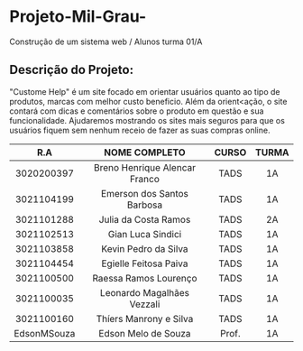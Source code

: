 # Projeto-Mil-Grau-
Construção de um sistema web / Alunos turma 01/A

## Descrição do Projeto:

"Custome Help" é um site focado em orientar usuários quanto ao tipo de produtos, marcas com melhor custo beneficio. 
Além da orient<ação, o site contará com dicas e comentários sobre o produto em questão e sua funcionalidade.
Ajudaremos mostrando os sites mais seguros para que os usuários fiquem sem nenhum receio de fazer as suas compras online.



| R.A | NOME COMPLETO | CURSO | TURMA |
| :---: | :----------:| :---: | :---: |
| 3020200397 | Breno Henrique Alencar Franco| TADS  | 1A |
| 3021104199 | Emerson dos Santos Barbosa | TADS | 1A |
| 3021101288 | Julia da Costa Ramos | TADS | 2A |
| 3021102513 | Gian Luca Sindici | TADS | 1A |
| 3021103858 | Kevin Pedro da Silva | TADS | 1A |
| 3021104454 | Egielle Feitosa Paiva | TADS | 1A |
| 3021100500 | Raessa Ramos Lourenço | TADS | 1A |
| 3021100035 | Leonardo Magalhães Vezzali | TADS | 1A |
| 3021100160 | Thíers Manrony e Silva | TADS | 1A |
| EdsonMSouza | Edson Melo de Souza | Prof.| 1A |

